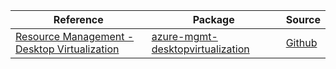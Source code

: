 | Reference | Package | Source |
|---|---|---|
|[Resource Management - Desktop Virtualization](mgmt-desktopvirtualization-readme.md)|[azure-mgmt-desktopvirtualization](https://pypi.org/project/azure-mgmt-desktopvirtualization)|[Github](https://github.com/Azure/azure-sdk-for-python/blob/main/sdk/desktopvirtualization/azure-mgmt-desktopvirtualization)|
